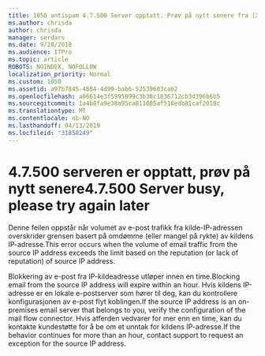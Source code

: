 ```yaml
---
title: 1050 antispam 4.7.500 Server opptatt. Prøv på nytt senere fra [XXX.XXX.XXX.XXX]
ms.author: chrisda
author: chrisda
manager: serdars
ms.date: 9/28/2018
ms.audience: ITPro
ms.topic: article
ROBOTS: NOINDEX, NOFOLLOW
localization_priority: Normal
ms.custom: 1050
ms.assetid: a97b7845-4884-4d99-bab6-52539603cab2
ms.openlocfilehash: a06614e3f5995099c3b38c1836712cb3d396b6b5
ms.sourcegitcommit: 1a4b8fa9e38a95ca811085af516edb81caf2018c
ms.translationtype: MT
ms.contentlocale: nb-NO
ms.lasthandoff: 04/13/2019
ms.locfileid: "31858249"
---
```

# <a name="47500-server-busy-please-try-again-later"></a><span data-ttu-id="c32e3-103">4.7.500 serveren er opptatt, prøv på nytt senere</span><span class="sxs-lookup"><span data-stu-id="c32e3-103">4.7.500 Server busy, please try again later</span></span>

<span data-ttu-id="c32e3-104">Denne feilen oppstår når volumet av e-post trafikk fra kilde-IP-adressen overskrider grensen basert på omdømme (eller mangel på rykte) av kildens IP-adresse.</span><span class="sxs-lookup"><span data-stu-id="c32e3-104">This error occurs when the volume of email traffic from the source IP address exceeds the limit based on the reputation (or lack of reputation) of source IP address.</span></span>

<span data-ttu-id="c32e3-105">Blokkering av e-post fra IP-kildeadresse utløper innen en time.</span><span class="sxs-lookup"><span data-stu-id="c32e3-105">Blocking email from the source IP address will expire within an hour.</span></span> <span data-ttu-id="c32e3-106">Hvis kildens IP-adresse er en lokale e-postserver som hører til deg, kan du kontrollere konfigurasjonen av e-post flyt koblingen.</span><span class="sxs-lookup"><span data-stu-id="c32e3-106">If the source IP address is an on-premises email server that belongs to you, verify the configuration of the mail flow connector.</span></span> <span data-ttu-id="c32e3-107">Hvis atferden vedvarer for mer enn en time, kan du kontakte kundestøtte for å be om et unntak for kildens IP-adresse.</span><span class="sxs-lookup"><span data-stu-id="c32e3-107">If the behavior continues for more than an hour, contact support to request an exception for the source IP address.</span></span>
